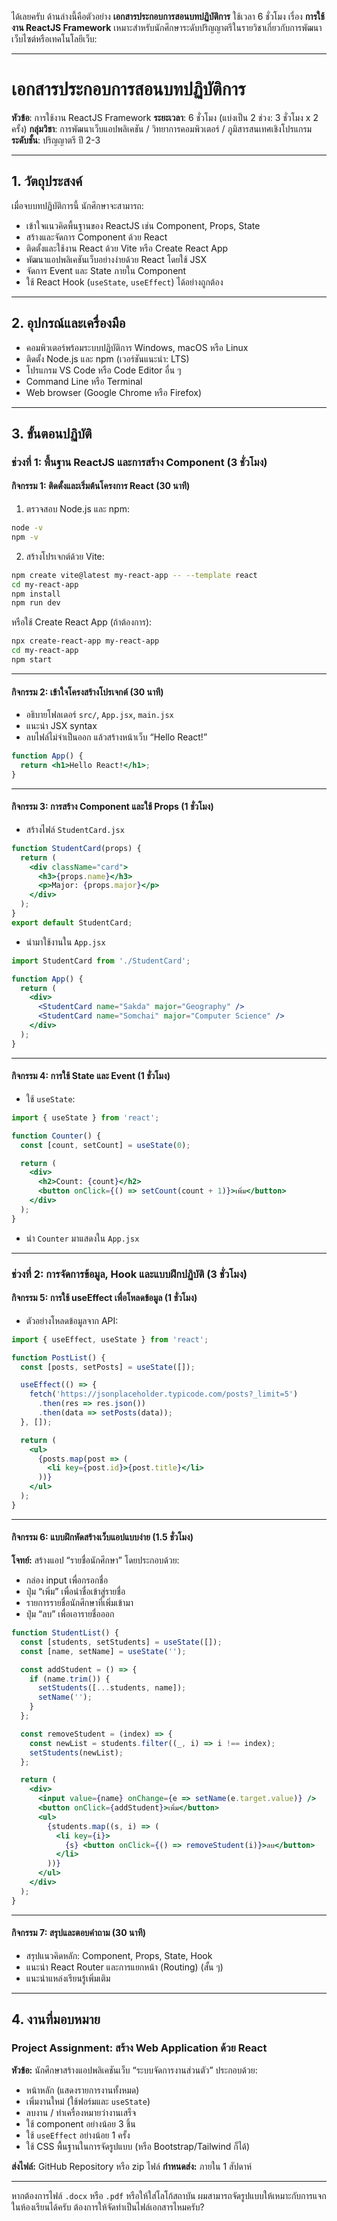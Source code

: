 ได้เลยครับ ด้านล่างนี้คือตัวอย่าง **เอกสารประกอบการสอนบทปฏิบัติการ** ใช้เวลา 6 ชั่วโมง เรื่อง **การใช้งาน ReactJS Framework** เหมาะสำหรับนักศึกษาระดับปริญญาตรีในรายวิชาเกี่ยวกับการพัฒนาเว็บไซต์หรือเทคโนโลยีเว็บ:

---

# เอกสารประกอบการสอนบทปฏิบัติการ

**หัวข้อ**: การใช้งาน ReactJS Framework
**ระยะเวลา**: 6 ชั่วโมง (แบ่งเป็น 2 ช่วง: 3 ชั่วโมง x 2 ครั้ง)
**กลุ่มวิชา**: การพัฒนาเว็บแอปพลิเคชัน / วิทยาการคอมพิวเตอร์ / ภูมิสารสนเทศเชิงโปรแกรม
**ระดับชั้น**: ปริญญาตรี ปี 2-3

---

## 1. วัตถุประสงค์

เมื่อจบบทปฏิบัติการนี้ นักศึกษาจะสามารถ:

* เข้าใจแนวคิดพื้นฐานของ ReactJS เช่น Component, Props, State
* สร้างและจัดการ Component ด้วย React
* ติดตั้งและใช้งาน React ด้วย Vite หรือ Create React App
* พัฒนาแอปพลิเคชันเว็บอย่างง่ายด้วย React โดยใช้ JSX
* จัดการ Event และ State ภายใน Component
* ใช้ React Hook (`useState`, `useEffect`) ได้อย่างถูกต้อง

---

## 2. อุปกรณ์และเครื่องมือ

* คอมพิวเตอร์พร้อมระบบปฏิบัติการ Windows, macOS หรือ Linux
* ติดตั้ง Node.js และ npm (เวอร์ชันแนะนำ: LTS)
* โปรแกรม VS Code หรือ Code Editor อื่น ๆ
* Command Line หรือ Terminal
* Web browser (Google Chrome หรือ Firefox)

---

## 3. ขั้นตอนปฏิบัติ

### **ช่วงที่ 1: พื้นฐาน ReactJS และการสร้าง Component (3 ชั่วโมง)**

#### กิจกรรม 1: ติดตั้งและเริ่มต้นโครงการ React (30 นาที)

1. ตรวจสอบ Node.js และ npm:

```bash
node -v
npm -v
```

2. สร้างโปรเจกต์ด้วย Vite:

```bash
npm create vite@latest my-react-app -- --template react
cd my-react-app
npm install
npm run dev
```

หรือใช้ Create React App (ถ้าต้องการ):

```bash
npx create-react-app my-react-app
cd my-react-app
npm start
```

---

#### กิจกรรม 2: เข้าใจโครงสร้างโปรเจกต์ (30 นาที)

* อธิบายโฟลเดอร์ `src/`, `App.jsx`, `main.jsx`
* แนะนำ JSX syntax
* ลบไฟล์ไม่จำเป็นออก แล้วสร้างหน้าเว็บ “Hello React!”

```jsx
function App() {
  return <h1>Hello React!</h1>;
}
```

---

#### กิจกรรม 3: การสร้าง Component และใช้ Props (1 ชั่วโมง)

* สร้างไฟล์ `StudentCard.jsx`

```jsx
function StudentCard(props) {
  return (
    <div className="card">
      <h3>{props.name}</h3>
      <p>Major: {props.major}</p>
    </div>
  );
}
export default StudentCard;
```

* นำมาใช้งานใน `App.jsx`

```jsx
import StudentCard from './StudentCard';

function App() {
  return (
    <div>
      <StudentCard name="Sakda" major="Geography" />
      <StudentCard name="Somchai" major="Computer Science" />
    </div>
  );
}
```

---

#### กิจกรรม 4: การใช้ State และ Event (1 ชั่วโมง)

* ใช้ `useState`:

```jsx
import { useState } from 'react';

function Counter() {
  const [count, setCount] = useState(0);

  return (
    <div>
      <h2>Count: {count}</h2>
      <button onClick={() => setCount(count + 1)}>เพิ่ม</button>
    </div>
  );
}
```

* นำ `Counter` มาแสดงใน `App.jsx`

---

### **ช่วงที่ 2: การจัดการข้อมูล, Hook และแบบฝึกปฏิบัติ (3 ชั่วโมง)**

#### กิจกรรม 5: การใช้ useEffect เพื่อโหลดข้อมูล (1 ชั่วโมง)

* ตัวอย่างโหลดข้อมูลจาก API:

```jsx
import { useEffect, useState } from 'react';

function PostList() {
  const [posts, setPosts] = useState([]);

  useEffect(() => {
    fetch('https://jsonplaceholder.typicode.com/posts?_limit=5')
      .then(res => res.json())
      .then(data => setPosts(data));
  }, []);

  return (
    <ul>
      {posts.map(post => (
        <li key={post.id}>{post.title}</li>
      ))}
    </ul>
  );
}
```

---

#### กิจกรรม 6: แบบฝึกหัดสร้างเว็บแอปแบบง่าย (1.5 ชั่วโมง)

**โจทย์:** สร้างแอป “รายชื่อนักศึกษา” โดยประกอบด้วย:

* กล่อง input เพื่อกรอกชื่อ
* ปุ่ม “เพิ่ม” เพื่อนำชื่อเข้าสู่รายชื่อ
* รายการรายชื่อนักศึกษาที่เพิ่มเข้ามา
* ปุ่ม “ลบ” เพื่อเอารายชื่อออก

```jsx
function StudentList() {
  const [students, setStudents] = useState([]);
  const [name, setName] = useState('');

  const addStudent = () => {
    if (name.trim()) {
      setStudents([...students, name]);
      setName('');
    }
  };

  const removeStudent = (index) => {
    const newList = students.filter((_, i) => i !== index);
    setStudents(newList);
  };

  return (
    <div>
      <input value={name} onChange={e => setName(e.target.value)} />
      <button onClick={addStudent}>เพิ่ม</button>
      <ul>
        {students.map((s, i) => (
          <li key={i}>
            {s} <button onClick={() => removeStudent(i)}>ลบ</button>
          </li>
        ))}
      </ul>
    </div>
  );
}
```

---

#### กิจกรรม 7: สรุปและตอบคำถาม (30 นาที)

* สรุปแนวคิดหลัก: Component, Props, State, Hook
* แนะนำ React Router และการแยกหน้า (Routing) (สั้น ๆ)
* แนะนำแหล่งเรียนรู้เพิ่มเติม

---

## 4. งานที่มอบหมาย

### **Project Assignment: สร้าง Web Application ด้วย React**

**หัวข้อ:** นักศึกษาสร้างแอปพลิเคชันเว็บ “ระบบจัดการงานส่วนตัว” ประกอบด้วย:

* หน้าหลัก (แสดงรายการงานทั้งหมด)
* เพิ่มงานใหม่ (ใช้ฟอร์มและ `useState`)
* ลบงาน / ทำเครื่องหมายว่างานเสร็จ
* ใช้ component อย่างน้อย 3 ชิ้น
* ใช้ `useEffect` อย่างน้อย 1 ครั้ง
* ใช้ CSS พื้นฐานในการจัดรูปแบบ (หรือ Bootstrap/Tailwind ก็ได้)

**ส่งไฟล์:** GitHub Repository หรือ zip ไฟล์
**กำหนดส่ง:** ภายใน 1 สัปดาห์

---

หากต้องการไฟล์ `.docx` หรือ `.pdf` หรือให้ใส่โลโก้สถาบัน ผมสามารถจัดรูปแบบให้เหมาะกับการแจกในห้องเรียนได้ครับ
ต้องการให้จัดทำเป็นไฟล์เอกสารไหมครับ?
